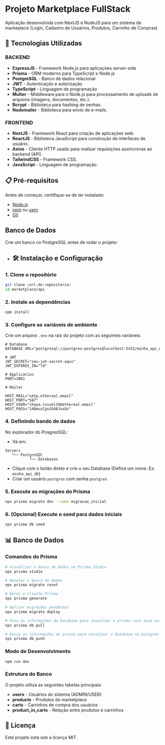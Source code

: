 # Projeto Marketplace FullStack
Aplicação desenvolvida com NextJS e NodeJS para um sistema de markeplace (Login, Cadastro de Usuários, Produtos, Carrinho de Compras)

## 🚀 Tecnologias Utilizadas

### BACKEND
- **ExpressJS** - Framework Node.js para aplicações server-side
- **Prisma** - ORM moderno para TypeScript e Node.js
- **PostgreSQL** - Banco de dados relacional
- **JWT** - Autenticação e autorização
- **TypeScript** - Linguagem de programação
- **Multer** - Middleware para o Node.js para processamento de uploads de arquivos (imagens, documentos, etc.).
- **Bcrypt** - Biblioteca para hashing de senhas.
- **Nodemailer** - Biblioteca para envio de e-mails.

### FRONTEND
- **NextJS** - Framework React para criação de aplicações web.
- **ReactJS** - Biblioteca JavaScript para construção de interfaces de usuário.
- **Axios** - Cliente HTTP usado para realizar requisições assíncronas ao backend (API).
- **TailwindCSS** - Framework CSS.
- **JavaScript** - Linguagem de programação.

## 📋 Pré-requisitos

Antes de começar, certifique-se de ter instalado:

- [Node.js](https://nodejs.org/)
- [npm](https://www.npmjs.com/) ou [yarn](https://yarnpkg.com/)
- [Git](https://git-scm.com/)

## Banco de Dados
Crie um banco no PostgreSQL antes de rodar o projeto:

- ## 🛠️ Instalação e Configuração

### 1. Clone o repositório

```bash
git clone <url-do-repositorio>
cd marketplace/api
```

### 2. Instale as dependências

```bash
npm install
```

### 3. Configure as variáveis de ambiente

Crie um arquivo `.env` na raiz do projeto com as seguintes variáveis:

```env
# Database
DATABASE_URL="postgresql://postgres:postgres@localhost:5432/minha_api_db"

# JWT
JWT_SECRET="seu-jwt-secret-aqui"
JWT_EXPIRES_IN="7d"

# Application
PORT=3001

# Mailer

HOST_MAIL="smtp.ethereal.email"
HOST_PORT="587"
HOST_USER="chaya.russel29@ethereal.email"
HOST_PASS="148muzCgn2G46JxxUz"
```

### 4. Definindo bando de dados

No explorador do PosgresSQL:
- Vá em:
```
Servers
   └── PostgreSQl
           └── Databases
```
- Clique com o botão direto e crie o seu Database (Defina um nome. Ex: `minha_api_db`)
- Criar um usuário `postgres` com senha `postgres`

### 5. Execute as migrações do Prisma

```bash
npx prisma migrate dev --name migracao_inicial
```

### 6. (Opcional) Execute o seed para dados iniciais

```bash
npx prisma db seed
```

## 📊 Banco de Dados

### Comandos do Prisma

```bash
# Visualizar o banco de dados no Prisma Studio
npx prisma studio

# Resetar o banco de dados
npx prisma migrate reset

# Gerar o cliente Prisma
npx prisma generate

# Aplicar migrações pendentes
npx prisma migrate deploy

# Puxa as informações do Database para atualizar o prisma caso esse esteja desatualizado 
npx prisma db pull

# Envia as informações do prisma para atualizar o Database no postgres caso esse esteja desatualizado 
npx prisma db push
```

### Modo de Desenvolvimento

```bash
npm run dev
```

### Estrutura do Banco

O projeto utiliza as seguintes tabelas principais:
- **users** - Usuários do sistema (ADMIN/USER)
- **products** - Produtos do marketplace
- **carts** - Carrinhos de compra dos usuários
- **product_in_carts** - Relação entre produtos e carrinhos

## 📄 Licença

Este projeto está sob a licença MIT.
